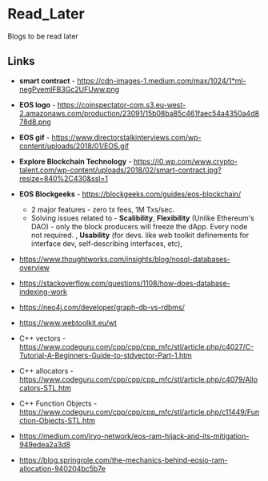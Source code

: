 # Read_Later
Blogs to be read later


## Links
* **smart contract** - https://cdn-images-1.medium.com/max/1024/1*ml-negPvemIFB3Gc2UFUww.png
* **EOS logo** - https://coinspectator-com.s3.eu-west-2.amazonaws.com/production/23091/15b08ba85c461faec54a4350a4d878d8.png
* **EOS gif** - https://www.directorstalkinterviews.com/wp-content/uploads/2018/01/EOS.gif
* **Explore Blockchain Technology** -  https://i0.wp.com/www.crypto-talent.com/wp-content/uploads/2018/02/smart-contract.jpg?resize=840%2C430&ssl=1
* **EOS Blockgeeks** - https://blockgeeks.com/guides/eos-blockchain/
  * 2 major features - zero tx fees, 1M Txs/sec.
  * Solving issues related to - **Scalibility**, **Flexibility** (Unlike Ethereum's DAO) - only the block producers will freeze the dApp. Every node not required.
    , **Usability** (for devs. like web toolkit definements for interface dev, self-describing interfaces, etc), 
    
* https://www.thoughtworks.com/insights/blog/nosql-databases-overview
* https://stackoverflow.com/questions/1108/how-does-database-indexing-work
* https://neo4j.com/developer/graph-db-vs-rdbms/
* https://www.webtoolkit.eu/wt
* C++ vectors - https://www.codeguru.com/cpp/cpp/cpp_mfc/stl/article.php/c4027/C-Tutorial-A-Beginners-Guide-to-stdvector-Part-1.htm
* C++ allocators - https://www.codeguru.com/cpp/cpp/cpp_mfc/stl/article.php/c4079/Allocators-STL.htm
* C++ Function Objects - https://www.codeguru.com/cpp/cpp/cpp_mfc/stl/article.php/c11449/Function-Objects-STL.htm
* https://medium.com/iryo-network/eos-ram-hijack-and-its-mitigation-949edea2a3d8
* https://blog.springrole.com/the-mechanics-behind-eosio-ram-allocation-940204bc5b7e
